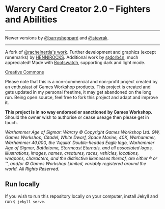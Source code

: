# Warcry Card Creator 2.0 – Fighters and Abilities

****

Newer versions by [@barrysheppard](https://barrysheppard.github.io/warcry-card-creator/) and [@stevrak](https://stevrak.github.io/warcry_legions).

****

A fork of [@rachelnertia's work](https://github.com/rachelnertia/warcry-card-creator). Further development and graphics (except runemarks) by [HENNIROCKS](https://hendrik-berends.de/en). Additional work by [@dorb4n](https://github.com/dorb4n), much appreciated! Made with [Bootswatch](https://bootswatch.com), supporting dark and light mode.

[Creative Commons](http://creativecommons.org/licenses/by-nc/4.0/)

Please note that this is a non-commercial and non-profit project created by an enthusiast of Games Workshop products. This project is created and gets updated in my personal freetime, it may get abandoned on the long run. Being open source, feel free to fork this project and adapt and improve it.

**This project is in no way endorsed or sanctioned by Games Workshop.** Should the owner wish to authorise or cease useage then please get in touch.

_Warhammer Age of Sigmar: Warcry © Copyright Games Workshop Ltd. GW, Games Workshop, Citadel, White Dwarf, Space Marine, 40K, Warhammer, Warhammer 40,000, the 'Aquila' Double-headed Eagle logo, Warhammer Age of Sigmar, Battletome, Stormcast Eternals, and all associated logos, illustrations, images, names, creatures, races, vehicles, locations, weapons, characters, and the distinctive likenesses thereof, are either ® or ™, and/or © Games Workshop Limited, variably registered around the world. All Rights Reserved._

## Run locally

If you wish to run this repository locally on your computer, install Jekyll and run `$ jekyll serve`.
